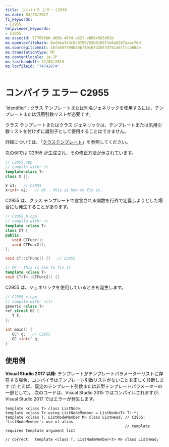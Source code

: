 ```yaml
---
title: コンパイラ エラー C2955
ms.date: 03/28/2017
f1_keywords:
- C2955
helpviewer_keywords:
- C2955
ms.assetid: 77709fb6-d69b-46fd-a62f-e8564563d01b
ms.openlocfilehash: 8afdeaf43c0c9789753b9165f1e8a8287aaac76d
ms.sourcegitcommit: 16fa847794b60bf40c67d20f74751a67fccb602e
ms.translationtype: MT
ms.contentlocale: ja-JP
ms.lasthandoff: 12/03/2019
ms.locfileid: "74742874"
---
```

# <a name="compiler-error-c2955"></a>コンパイラ エラー C2955

'identifier' : クラス テンプレートまたは別名ジェネリックを使用するには、テンプレートまたは汎用引数リストが必要です。

クラス テンプレートまたはクラス ジェネリックは、テンプレートまたは汎用引数リストを付けずに識別子として使用することはできません。

詳細については、「[クラステンプレート](../../cpp/class-templates.md)」を参照してください。

次の例では C2955 が生成され、その修正方法が示されています。

```cpp
// C2955.cpp
// compile with: /c
template<class T>
class X {};

X x1;   // C2955
X<int> x2;   // OK - this is how to fix it.
```

C2955 は、クラス テンプレートで宣言される関数を行外で定義しようとした場合にも発生することがあります。

```cpp
// C2955_b.cpp
// compile with: /c
template <class T>
class CT {
public:
   void CTFunc();
   void CTFunc2();
};

void CT::CTFunc() {}   // C2955

// OK - this is how to fix it
template <class T>
void CT<T>::CTFunc2() {}
```

C2955 は、ジェネリックを使用しているときも発生します。

```cpp
// C2955_c.cpp
// compile with: /clr
generic <class T>
ref struct GC {
   T t;
};

int main() {
   GC^ g;   // C2955
   GC <int>^ g;
}
```

## <a name="example"></a>使用例

**Visual Studio 2017 以降:** テンプレートがテンプレートパラメーターリストに存在する場合、コンパイラはテンプレート引数リストがないことを正しく診断します (たとえば、既定のテンプレート引数または非型テンプレートパラメーターの一部として)。 次のコードは、Visual Studio 2015 ではコンパイルされますが、Visual Studio 2017 ではエラーが発生します。

```
template <class T> class ListNode;
template <class T> using ListNodeMember = ListNode<T> T::*;
template <class T, ListNodeMember M> class ListHead; // C2955: 'ListNodeMember': use of alias
                                                     // template requires template argument list

// correct:  template <class T, ListNodeMember<T> M> class ListHead;
```

